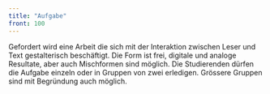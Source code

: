 ```yaml
---
title: "Aufgabe"
front: 100
---
```


Gefordert wird eine Arbeit die sich mit der Interaktion zwischen Leser und Text gestalterisch beschäftigt. Die Form ist frei, digitale und analoge Resultate, aber auch Mischformen sind möglich. Die Studierenden dürfen die Aufgabe einzeln oder in Gruppen von zwei erledigen. Grössere Gruppen sind mit Begründung auch möglich.